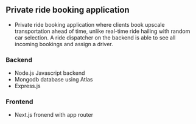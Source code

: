 ## Private ride booking application

- Private ride booking application where clients book upscale transportation
ahead of time, unlike real-time ride hailing with random car selection. A ride
dispatcher on the backend is able to see all incoming bookings and assign a 
driver.

### Backend


- Node.js Javascript backend
- Mongodb database using Atlas
- Express.js

### Frontend

- Next.js fronend with app router
